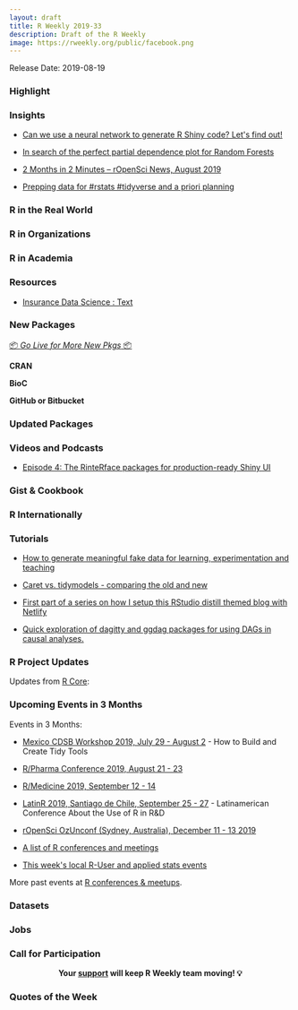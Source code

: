 ```yaml
---
layout: draft
title: R Weekly 2019-33
description: Draft of the R Weekly
image: https://rweekly.org/public/facebook.png
---
```


Release Date: 2019-08-19

###  Highlight



### Insights

+ [Can we use a neural network to generate R Shiny code?  Let's find out! ](https://https://appsilon.com/generate-shiny-code-with-rnn/)

+ [In search of the perfect partial dependence plot for Random Forests ](https://sethdobson.netlify.com/2019/08/08/in-search-of-the-perfect-partial-plot/)

+ [2 Months in 2 Minutes – rOpenSci News, August 2019](https://www.r-bloggers.com/2-months-in-2-minutes-ropensci-news-august-2019/)

+ [Prepping data for #rstats #tidyverse and a priori planning](http://www.christopherlortie.info/prepping-data-for-rstats-tidyverse-and-a-priori-planning/)

### R in the Real World




###  R in Organizations




###  R in Academia



###  Resources

+ [Insurance Data Science : Text](https://freakonometrics.hypotheses.org/58281)

###  New Packages

<p class="added-hostname"><a href="https://rweekly.org/live" target="_blank" class="externalLink">📦 <i>Go Live for More New Pkgs</i> 📦</a></p>

**CRAN**


**BioC**



**GitHub or Bitbucket**



### Updated Packages



###  Videos and Podcasts

+ [Episode 4: The RinteRface packages for production-ready Shiny UI](https://shinydevseries.com/post/episode-4-rinterface/)

### Gist & Cookbook



### R Internationally



###  Tutorials

+ [How to generate meaningful fake data for learning, experimentation and teaching](https://www.programmingwithr.com/how-to-generate-meaningful-fake-data-for-learning-experimentation-and-teaching/)

+ [Caret vs. tidymodels - comparing the old and new](https://konradsemsch.netlify.com/2019/08/caret-vs-tidymodels-comparing-the-old-and-new/)

+ [First part of a series on how I setup this RStudio distill themed blog with Netlify](https://www.shamindras.com/posts/2019-07-11-shrotriya2019distillpt1/)

+ [Quick exploration of dagitty and ggdag packages for using DAGs in causal analyses.](https://paoloeusebi.blog/2019/08/06/causal-inference-with-dags-in-r/)

<!--<div class="post-more-begin></div><div class="post-more-end"></div>-->

###  R Project Updates

Updates from [R Core](http://developer.r-project.org/blosxom.cgi/R-devel/NEWS):


###  Upcoming Events in 3 Months

Events in 3 Months:

+ [Mexico CDSB Workshop 2019, July 29 - August 2](https://comunidadbioinfo.github.io/post/building-tidy-tools-cdsb-runconf-2019/) - How to Build and Create Tidy Tools

+ [R/Pharma Conference 2019, August 21 - 23](http://rinpharma.com/)

+ [R/Medicine 2019, September 12 - 14](https://r-medicine.com/)

+ [LatinR 2019, Santiago de Chile, September 25 - 27](http://latin-r.com) - Latinamerican Conference About the Use of R in R&D

+ [rOpenSci OzUnconf (Sydney, Australia), December 11 - 13 2019](https://ozunconf19.ropensci.org/)

+ [A list of R conferences and meetings](https://jumpingrivers.github.io/meetingsR/events.html)

+ [This week's local R-User and applied stats events](https://community.rstudio.com/c/irl)


More past events at [R conferences & meetups](https://conf.rweekly.org).


### Datasets

### Jobs




###  Call for Participation


<p class="hide-support added-hostname support-rweekly" style="text-align: center;font-weight: bold;">Your <a class="non-visited externalLink" href="https://www.patreon.com/rweekly" onclick="pas(this)">support</a> will keep R Weekly team moving! 💡</p>

###  Quotes of the Week

